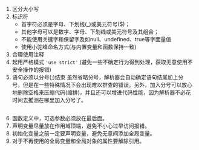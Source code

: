 1. 区分大小写
2. 标识符
   + 首字符必须是字母、下划线(_)或美元符号($)；
   + 其他字母可以是数字、字母、下划线或美元符号及其组合；
   + 不能使用关键字和保留字及如null、undefined、true等字面量值
   + 使用小驼峰命名方式(与内置变量和函数保持一致) 
3. 合理使用注释
4. 起用严格模式 `'use strict'` (避免一些不确定行为得到处理，获取无意使用不安全操作的报错)
5. 语句必须以分号(;)结束
   虽然省略分号，解析器会自动确定语句结尾加上分号，但是在一些特殊情况下会出现难以排查的错误。另外，加入分号可以放心地删除空格来压缩代码(缩排)，并且还可以增进代码性能，因为解析器不必花时间去推测在哪里加入分号了。
```

``` 
6. 函数定义中，可选参数必须放在最后面。
7. 声明变量尽量放在作用域顶端，避免不小心过早访问报错。
8. 初始化变量之前一定要声明变量，避免无意间添加全局变量。
9. 对于不再使用的全局变量和全局对象的属性要解除引用。